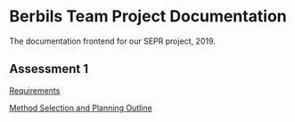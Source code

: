 # Berbils Team Project Documentation
The documentation frontend for our SEPR project, 2019.

## Assessment 1
[Requirements](https://docs.google.com/document/d/1eTFJWHEw9euh6jQ7TbRP7mzuWFoB0qIecqU-Bx2l3UA/edit?usp=sharing)

[Method Selection and Planning Outline](https://docs.google.com/document/d/1f1V6X_bfN4S-uSGURHHxlq7LHjXxaQXRlu5s9CQJCao/edit?usp=sharing)
